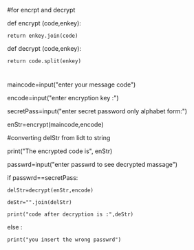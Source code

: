 
#for encrpt and decrypt

def encrypt (code,enkey):

    return enkey.join(code)

def decrypt (code,enkey):

    return code.split(enkey)

#

maincode=input("enter your message code")

encode=input("enter encryption key :")

secretPass=input("enter secret password only alphabet form:")

enStr=encrypt(maincode,encode)

#converting delStr from lidt to string

print("The encrypted code is", enStr)

passwrd=input("enter passwrd to see decrypted massage")

if passwrd==secretPass:

    delStr=decrypt(enStr,encode)

    deStr="".join(delStr)

    print("code after decryption is :",deStr)

else :

    print("you insert the wrong passwrd")
